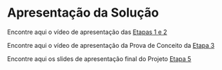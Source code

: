 # Apresentação da Solução

<!--Faça uma apresentação de um resumo de todos o processo de desenvolvimento e no final apresente a solução desenvolvida, usando um pequeno vídeo.-->

Encontre aqui o vídeo de apresentação das [Etapas 1 e 2](https://github.com/ICEI-PUC-Minas-PMV-ADS/pmv-ads-2024-1-e2-proj-int-t7-grupopuconstruir/tree/main/docs/img/videoApresentacao_Etapas1e2.mp4)

Encontre aqui o vídeo de apresentação da Prova de Conceito da [Etapa 3](https://github.com/ICEI-PUC-Minas-PMV-ADS/pmv-ads-2024-1-e2-proj-int-t7-grupopuconstruir/tree/main/docs/img/videoApresentacao_Etapa3.mp4)

Encontre aqui os slides de apresentação final do Projeto [Etapa 5](https://github.com/ICEI-PUC-Minas-PMV-ADS/pmv-ads-2024-1-e2-proj-int-t7-grupopuconstruir/blob/main/presentation/PUConstruir.SlidesOK.pdf)
